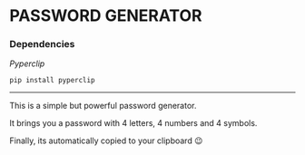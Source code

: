 # PASSWORD GENERATOR

### Dependencies

*Pyperclip* 

`pip install pyperclip`

---

This is a simple but powerful password generator.

It brings you a password with 4 letters, 4 numbers and 4 symbols.

Finally, its automatically copied to your clipboard 😉